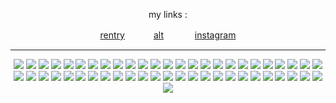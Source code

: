<h7 align=center>


  my links :

[rentry](https://rentry.co/slug2d)　　　 [alt](https://github.com/SM3GHEAD)
　　　 [instagram](https://www.instagram.com/slugr4t/)

***

<img src="https://64.media.tumblr.com/c0710d9a71ce43e150ede7024cff2400/16ccc5ca2e0496d6-38/s250x400/30c6ee1621ccf476b2436b46ec56aee59aaeca1e.gifv"/> <img src="https://64.media.tumblr.com/74fed491b6940122c5f544767ff96e7c/6a42514c3ffcfcbf-54/s100x200/95952da3e6028eb6fc37496598bc155ec1765fbf.pnj"/> <img src="https://64.media.tumblr.com/4c9047d2aca459c32e39092e267f9ed4/7c3dd077ed76e2f9-2c/s100x200/148f0ab49fa0746ad84fec7056f6236c45bc0d07.pnj"/> <img src="https://64.media.tumblr.com/777603fdf487ead0bd8956029a18b9f1/a064b1dab9694448-ed/s250x400/72b07825ff6077b8570ac9e07b1d65a21063158d.gifv"/> <img src="https://64.media.tumblr.com/2a26cdc3256717f0f7187d4136e7384f/a064b1dab9694448-e8/s250x400/f5eaeb879b59276209498506688af4ed1385f22b.gifv"/> <img src="https://64.media.tumblr.com/8d3881205515114e2473b195b56f83d1/a064b1dab9694448-55/s250x400/da08c16f49ab6534af00b4ac3907cdbc6ad5c21e.gifv"/> <img src="https://64.media.tumblr.com/f692f92b5322fe3378000eae4e3c28c9/6a42514c3ffcfcbf-38/s100x200/d1951410e2611c314dd4573d7ccdcecbbc334937.pnj"/> <img src="https://64.media.tumblr.com/a8004500e4c2b15090014d036f86e2be/c167d9cc7e634732-42/s250x400/32b52d61843516569394ec84a79864ecaeca7e43.gifv"/> <img src="https://64.media.tumblr.com/a906ffa99c2421454a16e7dc0352305b/c937cea2bae71fd6-d1/s100x200/70f929d5d922adef60f81d4b2618619bab524fed.pnj"/> <img src="https://64.media.tumblr.com/e34745b926fc66526c18069f251a4546/8d9fa3b7cb66d3a3-37/s100x200/bb87ffb1c2304494103e23a9ac7c6aca4b6496fe.jpg"/> <img src="https://64.media.tumblr.com/ef3ab40eb2d0cdfdfadfe6e94d207cc0/47dba9724143cb2a-d0/s250x400/d0932928e46ef61d8cdb4075a99e54ed36016cea.gifv"/> <img src="https://64.media.tumblr.com/2448cea981fff79e98fdc96d94d66cc4/a064b1dab9694448-e6/s250x400/5f0f911a7540f598814eb735f541fe5fb7e58926.gifv"/> <img src="https://64.media.tumblr.com/55074d20e1961d6745a475abe8d6c2e9/ea5d9e7e2702987f-4d/s100x200/bf450abc63e044e79909a479f0db75b3cef8035f.gifv"/> <img src="https://64.media.tumblr.com/d179f6c7b5cda0ef1ba4757cd9635bce/ea5d9e7e2702987f-e9/s100x200/2e5b798a5343ba0b95c824592a5d6743ced7d294.webp"/> <img src="https://64.media.tumblr.com/ecff5e4a8187b0fbb12e78ab6acec471/f19b909c109e140d-cd/s100x200/bf5b13f1eacce6daa4d7d9f64d9341d74d16a24c.pnj"/> <img src="https://64.media.tumblr.com/f70d2945994d9c1b34abb787b8e2f7d6/f19b909c109e140d-53/s100x200/a6dffeff87ef5e23f272d404ac73825ab0bd856f.pnj"/> <img src="https://64.media.tumblr.com/cb4261d64c90c0e4d066bad2cc85b8b9/417d5ae55f2bb8d9-64/s100x200/2a4175c7e79b8233ff092c8f6974572b0c78c92a.pnj"/> <img src="https://64.media.tumblr.com/5519615281780582bae7d3e48bf427ce/ea5d9e7e2702987f-cc/s250x400/20604e5365c25c9620cfdee0f634bd0a5a4f405f.gifv"/> <img src="https://64.media.tumblr.com/8cf219b7255537fa555408849d0c351c/1b8381f969116a1e-3e/s100x200/05c50661376eeb2ebb4cc8eff59505ee89427e3a.gifv"/> <img src="https://64.media.tumblr.com/12c28fe4d36aa8351847b298473dc209/c0faad560005c0ee-7f/s250x400/570c8faaa69f965444752256a570240f4d9833b6.gifv"/> <img src="https://64.media.tumblr.com/c38eb4cdee0cf85bd7e8aceb3159421c/f579c4bd47c0b5f0-69/s100x200/cce18cd707d9523b4326cc18a469427168ecd1ca.gifv"/> <img src="https://64.media.tumblr.com/03f10ed037699948856a86561b03e57e/9328aa9bfd3300b0-a1/s100x200/7f66c6244f31148edd62755fc528f1f76de54f32.pnj"/> <img src="https://64.media.tumblr.com/c35cf0ad68c082992ab589414b519826/2692cb8041da4edc-5e/s100x200/98ac6cbe0c1b00063810bf251477bb8e499f7d2f.pnj"/> <img src="https://64.media.tumblr.com/c795271e446dc69e5d7053c0a13338db/1b8381f969116a1e-78/s100x200/7c8ef88f4876d7caa62907795072172c3c376fd9.pnj"/> <img src="https://64.media.tumblr.com/2553a16c735b1a1d8ac8c7cd43f97779/1b8381f969116a1e-51/s100x200/3acc8c32b4b9ff8d41a09ec6706289641e780a49.pnj"/> <img src="https://64.media.tumblr.com/91faf4f6b39ccaed9c60da6428f5e97c/1b8381f969116a1e-fc/s100x200/20a331331857d50aba80b9df0482c8f14b40921c.pnj"/> <img src="https://64.media.tumblr.com/6d782d929415a1d993579f2b1d2312ee/5e5d02f1f6821b09-43/s100x200/61e0ca25068bb9696389e56a3079b4cbee1a61bc.pnj"/> <img src="https://64.media.tumblr.com/3be8f23278cb9290d5de9c74f7ad4af9/7c3dd077ed76e2f9-65/s100x200/09cc3ddd8ff6763e1e06c9797655448d8b0ddf98.pnj"/> <img src="https://64.media.tumblr.com/c3dbdd015ded7685ad051a19d80f08f0/7c3dd077ed76e2f9-8c/s100x200/3a9774e415cf5b0eff4d99bc99bd0e56441c3f99.gifv"/> <img src="https://64.media.tumblr.com/0aea83c79d070e2832d91ca7b414807c/ea5d9e7e2702987f-5c/s100x200/0661a4ca54e16b8c264f97bd7e30667a9db83c37.pnj"/> <img src="https://64.media.tumblr.com/d7f9a0df1a962c1546428530ccda2ef6/ea5d9e7e2702987f-0e/s100x200/4d5f533b0d21437b6aa97fa89d66433c184b9ae8.pnj"/> <img src="https://images-wixmp-ed30a86b8c4ca887773594c2.wixmp.com/f/6671da67-1864-411e-b205-98a92185a8c4/dntsao-45d437ed-ac5c-4068-a11e-fdad9a96a702.gif?token=eyJ0eXAiOiJKV1QiLCJhbGciOiJIUzI1NiJ9.eyJzdWIiOiJ1cm46YXBwOjdlMGQxODg5ODIyNjQzNzNhNWYwZDQxNWVhMGQyNmUwIiwiaXNzIjoidXJuOmFwcDo3ZTBkMTg4OTgyMjY0MzczYTVmMGQ0MTVlYTBkMjZlMCIsIm9iaiI6W1t7InBhdGgiOiJcL2ZcLzY2NzFkYTY3LTE4NjQtNDExZS1iMjA1LTk4YTkyMTg1YThjNFwvZG50c2FvLTQ1ZDQzN2VkLWFjNWMtNDA2OC1hMTFlLWZkYWQ5YTk2YTcwMi5naWYifV1dLCJhdWQiOlsidXJuOnNlcnZpY2U6ZmlsZS5kb3dubG9hZCJdfQ.2l455R5X0wGOS1cOL4wVvuyxddamY9MRsQF4CeOg-3s"/> <img src="https://images-wixmp-ed30a86b8c4ca887773594c2.wixmp.com/f/01febaf7-b2d6-4fb7-8193-c4338c95b696/dg8uyfi-34b37964-1c56-4402-837e-a55e579601ac.gif?token=eyJ0eXAiOiJKV1QiLCJhbGciOiJIUzI1NiJ9.eyJzdWIiOiJ1cm46YXBwOjdlMGQxODg5ODIyNjQzNzNhNWYwZDQxNWVhMGQyNmUwIiwiaXNzIjoidXJuOmFwcDo3ZTBkMTg4OTgyMjY0MzczYTVmMGQ0MTVlYTBkMjZlMCIsIm9iaiI6W1t7InBhdGgiOiJcL2ZcLzAxZmViYWY3LWIyZDYtNGZiNy04MTkzLWM0MzM4Yzk1YjY5NlwvZGc4dXlmaS0zNGIzNzk2NC0xYzU2LTQ0MDItODM3ZS1hNTVlNTc5NjAxYWMuZ2lmIn1dXSwiYXVkIjpbInVybjpzZXJ2aWNlOmZpbGUuZG93bmxvYWQiXX0.q5u_BaPjbiddrb-zymn-CKqeTKR4Aldgdd9Z2pmge-I"/> <img src="https://images-wixmp-ed30a86b8c4ca887773594c2.wixmp.com/f/ff6dca0c-6445-456b-9cb9-376aca91e046/d2gmhlw-63c32c8e-af43-48c6-acc6-c4622b3cf2d2.gif?token=eyJ0eXAiOiJKV1QiLCJhbGciOiJIUzI1NiJ9.eyJzdWIiOiJ1cm46YXBwOjdlMGQxODg5ODIyNjQzNzNhNWYwZDQxNWVhMGQyNmUwIiwiaXNzIjoidXJuOmFwcDo3ZTBkMTg4OTgyMjY0MzczYTVmMGQ0MTVlYTBkMjZlMCIsIm9iaiI6W1t7InBhdGgiOiJcL2ZcL2ZmNmRjYTBjLTY0NDUtNDU2Yi05Y2I5LTM3NmFjYTkxZTA0NlwvZDJnbWhsdy02M2MzMmM4ZS1hZjQzLTQ4YzYtYWNjNi1jNDYyMmIzY2YyZDIuZ2lmIn1dXSwiYXVkIjpbInVybjpzZXJ2aWNlOmZpbGUuZG93bmxvYWQiXX0.2vILoROnCOAumDk0o--zjITap6iQMSL2jXONPrUIc7I"/> <img src="https://images-wixmp-ed30a86b8c4ca887773594c2.wixmp.com/f/a82a7ae0-bbff-4994-899c-635d662a9530/d8sz8q4-acb238d6-e2fd-42a2-b933-ac1e47eeac14.gif?token=eyJ0eXAiOiJKV1QiLCJhbGciOiJIUzI1NiJ9.eyJzdWIiOiJ1cm46YXBwOjdlMGQxODg5ODIyNjQzNzNhNWYwZDQxNWVhMGQyNmUwIiwiaXNzIjoidXJuOmFwcDo3ZTBkMTg4OTgyMjY0MzczYTVmMGQ0MTVlYTBkMjZlMCIsIm9iaiI6W1t7InBhdGgiOiJcL2ZcL2E4MmE3YWUwLWJiZmYtNDk5NC04OTljLTYzNWQ2NjJhOTUzMFwvZDhzejhxNC1hY2IyMzhkNi1lMmZkLTQyYTItYjkzMy1hYzFlNDdlZWFjMTQuZ2lmIn1dXSwiYXVkIjpbInVybjpzZXJ2aWNlOmZpbGUuZG93bmxvYWQiXX0.RwCDNkALJCuUWzKz7LwQ6Z8mEgsqUcjvJcjTLfdIZT0"/> <img src="https://images-wixmp-ed30a86b8c4ca887773594c2.wixmp.com/f/e215022a-db95-4fd8-a8a7-e7f6645091e5/d4zuqet-73d2acdb-2782-489b-85ce-62385996c2ee.gif?token=eyJ0eXAiOiJKV1QiLCJhbGciOiJIUzI1NiJ9.eyJzdWIiOiJ1cm46YXBwOjdlMGQxODg5ODIyNjQzNzNhNWYwZDQxNWVhMGQyNmUwIiwiaXNzIjoidXJuOmFwcDo3ZTBkMTg4OTgyMjY0MzczYTVmMGQ0MTVlYTBkMjZlMCIsIm9iaiI6W1t7InBhdGgiOiJcL2ZcL2UyMTUwMjJhLWRiOTUtNGZkOC1hOGE3LWU3ZjY2NDUwOTFlNVwvZDR6dXFldC03M2QyYWNkYi0yNzgyLTQ4OWItODVjZS02MjM4NTk5NmMyZWUuZ2lmIn1dXSwiYXVkIjpbInVybjpzZXJ2aWNlOmZpbGUuZG93bmxvYWQiXX0.wfQ6Bd4aZUpRBjBr4rsac1ecQx9e77lzY-ox-hlYbSM"/> <img src="https://images-wixmp-ed30a86b8c4ca887773594c2.wixmp.com/f/88ad7a11-9935-4e47-9df5-143cd57cf37d/d36ny1w-9a2db42a-fa93-4f8e-a55e-1121ec2e3d17.png?token=eyJ0eXAiOiJKV1QiLCJhbGciOiJIUzI1NiJ9.eyJzdWIiOiJ1cm46YXBwOjdlMGQxODg5ODIyNjQzNzNhNWYwZDQxNWVhMGQyNmUwIiwiaXNzIjoidXJuOmFwcDo3ZTBkMTg4OTgyMjY0MzczYTVmMGQ0MTVlYTBkMjZlMCIsIm9iaiI6W1t7InBhdGgiOiJcL2ZcLzg4YWQ3YTExLTk5MzUtNGU0Ny05ZGY1LTE0M2NkNTdjZjM3ZFwvZDM2bnkxdy05YTJkYjQyYS1mYTkzLTRmOGUtYTU1ZS0xMTIxZWMyZTNkMTcucG5nIn1dXSwiYXVkIjpbInVybjpzZXJ2aWNlOmZpbGUuZG93bmxvYWQiXX0.uOomzff-3wAICV3jPy2rCc_02hUyW7FJ6XufPVeyF8w"/> <img src="https://images-wixmp-ed30a86b8c4ca887773594c2.wixmp.com/f/712c88f6-7fe1-431e-989c-060ca457cd65/dd84ewi-3a7c7413-4ecf-4977-8c06-d3c17e098303.gif?token=eyJ0eXAiOiJKV1QiLCJhbGciOiJIUzI1NiJ9.eyJzdWIiOiJ1cm46YXBwOjdlMGQxODg5ODIyNjQzNzNhNWYwZDQxNWVhMGQyNmUwIiwiaXNzIjoidXJuOmFwcDo3ZTBkMTg4OTgyMjY0MzczYTVmMGQ0MTVlYTBkMjZlMCIsIm9iaiI6W1t7InBhdGgiOiJcL2ZcLzcxMmM4OGY2LTdmZTEtNDMxZS05ODljLTA2MGNhNDU3Y2Q2NVwvZGQ4NGV3aS0zYTdjNzQxMy00ZWNmLTQ5NzctOGMwNi1kM2MxN2UwOTgzMDMuZ2lmIn1dXSwiYXVkIjpbInVybjpzZXJ2aWNlOmZpbGUuZG93bmxvYWQiXX0.tJDgQRsmnd-bU1wpH2bFBA3SR0sFqQe-8YZn3EMlg5E"/> <img src="https://images-wixmp-ed30a86b8c4ca887773594c2.wixmp.com/f/b7f951c8-afc7-4872-9d0a-3cca2d5bb633/daanbc5-88906eaf-8fd6-400e-b8d7-467783f76c6c.png?token=eyJ0eXAiOiJKV1QiLCJhbGciOiJIUzI1NiJ9.eyJzdWIiOiJ1cm46YXBwOjdlMGQxODg5ODIyNjQzNzNhNWYwZDQxNWVhMGQyNmUwIiwiaXNzIjoidXJuOmFwcDo3ZTBkMTg4OTgyMjY0MzczYTVmMGQ0MTVlYTBkMjZlMCIsIm9iaiI6W1t7InBhdGgiOiJcL2ZcL2I3Zjk1MWM4LWFmYzctNDg3Mi05ZDBhLTNjY2EyZDViYjYzM1wvZGFhbmJjNS04ODkwNmVhZi04ZmQ2LTQwMGUtYjhkNy00Njc3ODNmNzZjNmMucG5nIn1dXSwiYXVkIjpbInVybjpzZXJ2aWNlOmZpbGUuZG93bmxvYWQiXX0.WvrpHOVyYDQt5ZLr3ieB6GMsnkwh_zUaofByqgkPdIQ"/> <img src="https://images-wixmp-ed30a86b8c4ca887773594c2.wixmp.com/f/ba434057-e637-4974-a6e8-72becd29cc0f/dg1cfi5-2dab97fa-df56-4a1e-b840-d6e78d381c5d.gif?token=eyJ0eXAiOiJKV1QiLCJhbGciOiJIUzI1NiJ9.eyJzdWIiOiJ1cm46YXBwOjdlMGQxODg5ODIyNjQzNzNhNWYwZDQxNWVhMGQyNmUwIiwiaXNzIjoidXJuOmFwcDo3ZTBkMTg4OTgyMjY0MzczYTVmMGQ0MTVlYTBkMjZlMCIsIm9iaiI6W1t7InBhdGgiOiJcL2ZcL2JhNDM0MDU3LWU2MzctNDk3NC1hNmU4LTcyYmVjZDI5Y2MwZlwvZGcxY2ZpNS0yZGFiOTdmYS1kZjU2LTRhMWUtYjg0MC1kNmU3OGQzODFjNWQuZ2lmIn1dXSwiYXVkIjpbInVybjpzZXJ2aWNlOmZpbGUuZG93bmxvYWQiXX0.ZfiwfFhDCQsOn72GSqUueCa27o-p06MJS4xHpZ9QiUs"/> <img src="https://images-wixmp-ed30a86b8c4ca887773594c2.wixmp.com/f/3824b734-68aa-4da2-acc9-60b684043fd3/d7ivo2b-c933dfe8-95df-4525-98ef-9243162e1b47.gif?token=eyJ0eXAiOiJKV1QiLCJhbGciOiJIUzI1NiJ9.eyJzdWIiOiJ1cm46YXBwOjdlMGQxODg5ODIyNjQzNzNhNWYwZDQxNWVhMGQyNmUwIiwiaXNzIjoidXJuOmFwcDo3ZTBkMTg4OTgyMjY0MzczYTVmMGQ0MTVlYTBkMjZlMCIsIm9iaiI6W1t7InBhdGgiOiJcL2ZcLzM4MjRiNzM0LTY4YWEtNGRhMi1hY2M5LTYwYjY4NDA0M2ZkM1wvZDdpdm8yYi1jOTMzZGZlOC05NWRmLTQ1MjUtOThlZi05MjQzMTYyZTFiNDcuZ2lmIn1dXSwiYXVkIjpbInVybjpzZXJ2aWNlOmZpbGUuZG93bmxvYWQiXX0.soMuOum_GDQ3-x6mE1H8zPW54M6drVmIP-WVXLlAvag"/> <img src="https://images-wixmp-ed30a86b8c4ca887773594c2.wixmp.com/f/e5086382-875d-4216-ad40-cce1fb10503f/d2dlquj-d3e6f9b2-6ba8-4714-8600-0b4744d38da6.gif?token=eyJ0eXAiOiJKV1QiLCJhbGciOiJIUzI1NiJ9.eyJzdWIiOiJ1cm46YXBwOjdlMGQxODg5ODIyNjQzNzNhNWYwZDQxNWVhMGQyNmUwIiwiaXNzIjoidXJuOmFwcDo3ZTBkMTg4OTgyMjY0MzczYTVmMGQ0MTVlYTBkMjZlMCIsIm9iaiI6W1t7InBhdGgiOiJcL2ZcL2U1MDg2MzgyLTg3NWQtNDIxNi1hZDQwLWNjZTFmYjEwNTAzZlwvZDJkbHF1ai1kM2U2ZjliMi02YmE4LTQ3MTQtODYwMC0wYjQ3NDRkMzhkYTYuZ2lmIn1dXSwiYXVkIjpbInVybjpzZXJ2aWNlOmZpbGUuZG93bmxvYWQiXX0.7XCkg5WxdEGTAEIMGaHxre7PMBjil5BxanAufCxHN1w"/> <img src="https://images-wixmp-ed30a86b8c4ca887773594c2.wixmp.com/f/050c3e0c-1f5d-4f41-9c4b-a28246506d9d/dg4l4ut-e9360380-d6bd-4e41-81b9-b76f9feae7e0.png?token=eyJ0eXAiOiJKV1QiLCJhbGciOiJIUzI1NiJ9.eyJzdWIiOiJ1cm46YXBwOjdlMGQxODg5ODIyNjQzNzNhNWYwZDQxNWVhMGQyNmUwIiwiaXNzIjoidXJuOmFwcDo3ZTBkMTg4OTgyMjY0MzczYTVmMGQ0MTVlYTBkMjZlMCIsIm9iaiI6W1t7InBhdGgiOiJcL2ZcLzA1MGMzZTBjLTFmNWQtNGY0MS05YzRiLWEyODI0NjUwNmQ5ZFwvZGc0bDR1dC1lOTM2MDM4MC1kNmJkLTRlNDEtODFiOS1iNzZmOWZlYWU3ZTAucG5nIn1dXSwiYXVkIjpbInVybjpzZXJ2aWNlOmZpbGUuZG93bmxvYWQiXX0.lDenidOUs9TVdb5_xcKnzL6xSTOVQwjQ6UO1xelrR_I"/> <img src="https://64.media.tumblr.com/e852bbe5bc015d05662be8ca3cae652f/c167d9cc7e634732-9c/s250x400/9b931074eab75f3c1784a14e0ee677ddade9dad9.gifv"/> <img src="https://64.media.tumblr.com/56bc6020f748b8fbb83f445e395a8b0e/a064b1dab9694448-e2/s250x400/edb2f221a70511d9e1491de77b1e9970061c28dd.gifv"/> <img src="https://64.media.tumblr.com/70226205c43d8aad94b2ceb27bab3959/f627ac19cb8fb316-7c/s100x200/f51337bff6c9258ef2392e14504f687c02d31a4c.pnj"/> <img src="https://64.media.tumblr.com/af0f8fa21f42a9459d7bd3c79eff2f4f/04bbda4ff4e9e6cc-a0/s100x200/8e4d08449f86a8998a7d00e1d409b5dddb2d993d.gifv"/> <img src="https://64.media.tumblr.com/1d9fa3828fc03b3ad2ab3df45415702e/44c44716e8e5b07a-a3/s100x200/4630d7e329a9dbab7418246f685541536b160225.pnj"/> <img src="https://64.media.tumblr.com/deb4e5e20d14de0632f3fe19ee4f76ad/7c3dd077ed76e2f9-98/s100x200/83f8d77c67e952b4b0f5849f12264fb5b032db59.gifv"/> <img src="https://64.media.tumblr.com/4cf042276799cf031e74550d3dd2f2da/c80e07d9272333a9-57/s100x200/76a5b5beba1029f691734f705c97f9c0940e7685.gifv"/> <img src="https://64.media.tumblr.com/2173f20ab3d71d17ae5dc709113a3ba6/ee11a54a88b1caad-be/s250x400/987111a4db4f6d2ea20867cb5807f9de0463bd9c.pnj"/>
